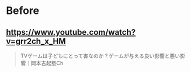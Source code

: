 # Before

## https://www.youtube.com/watch?v=grr2ch_x_HM

> TVゲームは子どもにとって害なのか？ゲームが与える良い影響と悪い影響｜岡本吉起塾Ch 
